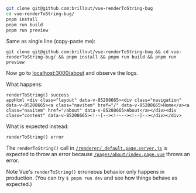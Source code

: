 ```bash
git clone git@github.com:brillout/vue-renderToString-bug
cd vue-renderToString-bug/
pnpm install
pnpm run build
pnpm run preview
```

Same as single line (copy-paste me):

```shell
git clone git@github.com:brillout/vue-renderToString-bug && cd vue-renderToString-bug/ && pnpm install && pnpm run build && pnpm run preview
```

Now go to [localhost:3000/about](http://localhost:3000/about) and observe the logs.

What happens:

```
renderToString() success
appHtml <div class="layout" data-v-85208665><div class="navigation" data-v-85208665><a class="navitem" href="/" data-v-85208665>Home</a><a class="navitem" href="/about" data-v-85208665>About</a></div><div class="content" data-v-85208665><!--[--><!----><!--]--></div></div>
```

What is expected instead:

```
renderToString() error
```

The `renderToString()` call in [`/renderer/_default.page.server.js`](/renderer/_default.page.server.js) is expected to throw an error because [`/pages/about/index.page.vue`](/pages/about/index.page.vue) throws an error.

Note Vue's `renderToString()` erroneous behavior only happens in production. (You can try `$ pnpm run dev` and see how things behave as expected.)
